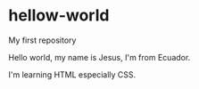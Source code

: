 # hellow-world
My first repository

Hello world, my name is Jesus, I'm from Ecuador.

I'm learning HTML especially CSS.

